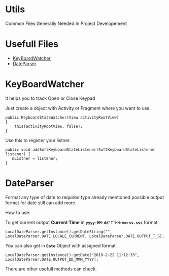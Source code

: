 # Utils
Common Files Generally Needed In Project Developement

# Usefull Files
- [KeyBoardWatcher](docs/KeyBoardWatcher.java)
- [DateParser](docs/DateParser.java)

# KeyBoardWatcher
It helps you to track Open or Close Keypad

Just create a object with Activity or Fragment where you want to use.
```
public KeyboardStateWatcher(View activityRootView)
{
    this(activityRootView, false);
}
```

Use this to register your listner.
```
public void addSoftKeyboardStateListener(SoftKeyboardStateListener listener) {
   mListner = listener;
}
```
    
# DateParser
Format any type of date to required type already mentioned possible output format for date still can add more.

How to use:

To get current output **Current Time** in **`yyyy-MM-dd'T'HH:mm:ss.sss`** format 
```
LocalDateParser.getInstance().getDateString("", LocalDateParser.DATE.LOCALE_CURRENT, LocalDateParser.DATE.OUTPUT_T_S);
```

You can also get in **`Date`** Object with assigned format
```
LocalDateParser.getInstance().getDate("2018-2-22 11:12:33", LocalDateParser.DATE.OUTPUT_DD_MMM_YYYY);
```
There are other usefull methods can check.
